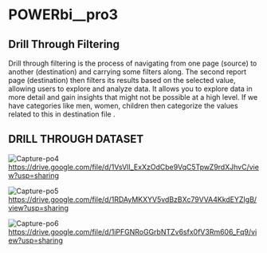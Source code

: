 # POWERbi__pro3
## Drill Through Filtering
Drill through filtering is the process of navigating from one page (source) to another (destination) and carrying some filters along.
The second report page (destination) then filters its results based on the selected value, allowing users to explore and analyze data.
It allows you to explore data in more detail and gain insights that might not be possible at a high level.  If we have categories like men, women, children then categorize the values related to this in destination file .
## DRILL THROUGH DATASET
![Capture-po4](https://github.com/user-attachments/assets/71926e21-013f-4a5d-b3c8-abac2e978177)
https://drive.google.com/file/d/1VsVlI_ExXzOdCbe9VqC5TpwZ9rdXJhvC/view?usp=sharing

![Capture-po5](https://github.com/user-attachments/assets/4542a25d-27cb-4841-a1e1-473010121e98)
https://drive.google.com/file/d/1RDAyMKXYV5vdBzBXc79VVA4KkdEYZIgB/view?usp=sharing

![Capture-po6](https://github.com/user-attachments/assets/803fa2af-f3d4-41b6-95ac-e96bb7c2d926)
https://drive.google.com/file/d/1iPFGNRoGGrbNTZv6sfx0fV3Rm606_Fq9/view?usp=sharing
